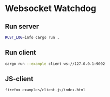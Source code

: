 # Websocket Watchdog

## Run server

```bash
RUST_LOG=info cargo run .
```

## Run client

```bash
cargo run --example client ws://127.0.0.1:9002
```

## JS-client

```bash
firefox examples/client-js/index.html
```
